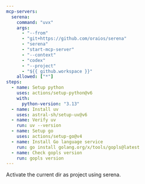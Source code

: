 ```yaml
---
mcp-servers:
  serena:
    command: "uvx"
    args:
      - "--from"
      - "git+https://github.com/oraios/serena"
      - "serena"
      - "start-mcp-server"
      - "--context"
      - "codex"
      - "--project"
      - "${{ github.workspace }}"
    allowed: ["*"]
steps:
  - name: Setup python
    uses: actions/setup-python@v6
    with:
      python-version: "3.13"
  - name: Install uv
    uses: astral-sh/setup-uv@v6
  - name: Verify uv
    run: uv --version
  - name: Setup go
    uses: actions/setup-go@v4
  - name: Install Go language service
    run: go install golang.org/x/tools/gopls@latest
  - name: Check gopls version
    run: gopls version
---
```


Activate the current dir as project using serena.

<!--

  # https://github.com/mcp/oraios/serena#using-docker-experimental

-->